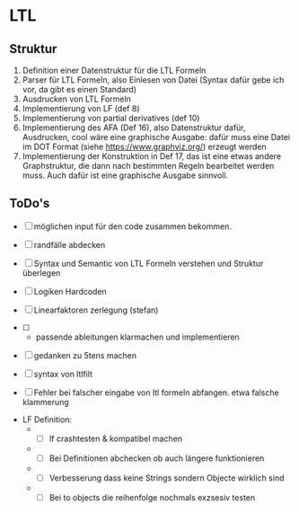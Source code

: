 # LTL

## Struktur

1. Definition einer Datenstruktur für die LTL Formeln
2. Parser für LTL Formeln, also Einlesen von Datei (Syntax dafür gebe ich vor, da gibt es einen Standard)
3. Ausdrucken von LTL Formeln
4. Implementierung von LF (def 8)
5. Implementierung von partial derivatives (def 10)
6. Implementierung des AFA (Def 16), also Datenstruktur dafür, Ausdrucken, cool wäre eine graphische Ausgabe: dafür muss eine Datei im DOT Format (siehe https://www.graphviz.org/) erzeugt werden
7. Implementierung der Konstruktion in Def 17, das ist eine etwas andere Graphstruktur, die dann nach bestimmten Regeln bearbeitet werden muss. Auch dafür ist eine graphische Ausgabe sinnvoll.

## ToDo's

- [ ] möglichen input für den code zusammen bekommen.
- [ ] randfälle abdecken
- [ ] Syntax und Semantic von LTL Formeln verstehen und Struktur überlegen
- [ ] Logiken Hardcoden

- [ ] Linearfaktoren zerlegung (stefan)
- [ ] + passende ableitungen klarmachen und implementieren
- [ ] gedanken zu 5tens machen
- [ ] syntax von ltlfilt
- [ ] Fehler bei falscher eingabe von ltl formeln abfangen. etwa falsche klammerung
- LF Definition:
  * - [ ] lf crashtesten & kompatibel machen
  * - [ ] Bei Definitionen abchecken ob auch längere funktionieren
  * - [ ] Verbesserung dass keine Strings sondern Objecte wirklich sind
  * - [ ] Bei to objects die reihenfolge nochmals exzsesiv testen
